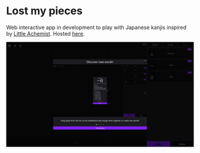 # Lost my pieces
Web interactive app in development to play with Japanese kanjis inspired by [Little Achemist](https://littlealchemy.com/). Hosted [here](https://lostmypieces.com).

![Demo](./demo/demo.png)